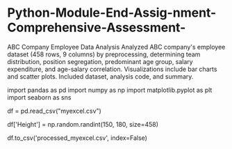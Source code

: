 # Python-Module-End-Assig-nment-Comprehensive-Assessment-
ABC Company Employee Data Analysis  Analyzed ABC company's employee dataset (458 rows, 9 columns) by preprocessing, determining team distribution, position segregation, predominant age group, salary expenditure, and age-salary correlation. Visualizations include bar charts and scatter plots. Included dataset, analysis code, and summary.



import pandas as pd
import numpy as np
import matplotlib.pyplot as plt
import seaborn as sns

df = pd.read_csv("myexcel.csv")


df['Height'] = np.random.randint(150, 180, size=458)


df.to_csv('processed_myexcel.csv', index=False)




